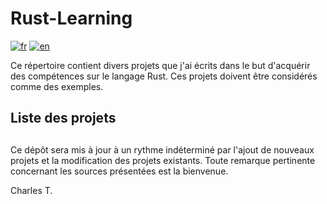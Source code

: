 # Rust-Learning


[![fr](https://img.shields.io/badge/lang-fr-blue.svg)](https://github.com/chalodss/Learning-Programming/blob/main/Rust-Learning/README.md)
[![en](https://img.shields.io/badge/lang-en-green.svg)](https://github.com/chalodss/Learning-Programming/blob/main/Rust-Learning/README.en.md)

Ce répertoire contient divers projets que j'ai écrits dans le but d'acquérir des compétences sur le langage Rust. Ces projets doivent être considérés comme des exemples.

## Liste des projets





##

Ce dépôt sera mis à jour à un rythme indéterminé par l'ajout de nouveaux projets et la modification des projets existants. Toute remarque pertinente concernant les sources présentées est la bienvenue.

Charles T.
